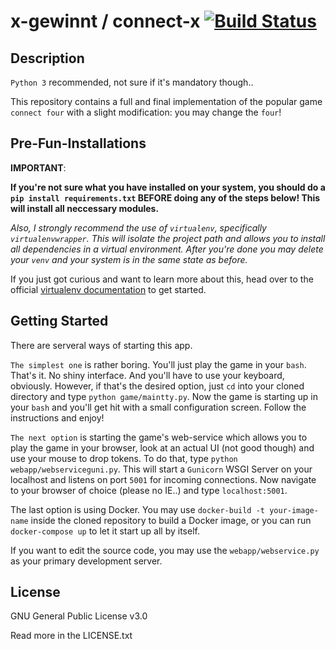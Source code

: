 x-gewinnt / connect-x
[![Build Status](https://travis-ci.org/fweidemann14/x-gewinnt.svg?branch=master)](https://travis-ci.org/fweidemann14/x-gewinnt)
=====================

Description
-----------

`Python 3` recommended, not sure if it's mandatory though..

This repository contains a full and final implementation of the popular game `connect four` with a slight modification:
you may change the `four`!

Pre-Fun-Installations
---------------------
**IMPORTANT**:

__If you're not sure what you have installed on your system, you should do a `pip install requirements.txt` BEFORE doing any of the steps below! This will install all neccessary modules.__

*Also, I strongly recommend the use of `virtualenv`, specifically `virtualenvwrapper`. This will isolate the project path and allows you to install all dependencies in a virtual environment. After you're done you may delete your `venv` and your system is in the same state as before.*

If you just got curious and want to learn more about this, head over to the official [virtualenv documentation](https://virtualenv.pypa.io/en/stable/ "venv documentation") to get started.

Getting Started
---------------

There are serveral ways of starting this app.

`The simplest one` is rather boring. You'll just play the game in your `bash`.
That's it. No shiny interface. And you'll have to use your keyboard, obviously.
However, if that's the desired option, just `cd` into your cloned directory and type `python game/maintty.py`.
Now the game is starting up in your `bash` and you'll get hit with a small configuration screen. Follow the instructions and enjoy!

`The next option` is starting the game's web-service which allows you to play the game in your browser, look at an actual UI (not good though) and use your mouse to drop tokens. To do that, type `python webapp/webserviceguni.py`. This will start a `Gunicorn` WSGI Server on your localhost and listens on port `5001` for incoming connections.
Now navigate to your browser of choice (please no IE..) and type `localhost:5001`.

The last option is using Docker. You may use `docker-build -t your-image-name` inside the cloned repository to build a Docker image, or you can run `docker-compose up` to let it start up all by itself.

If you want to edit the source code, you may use the `webapp/webservice.py` as your primary development server. 

License
-------
GNU General Public License v3.0

Read more in the LICENSE.txt
